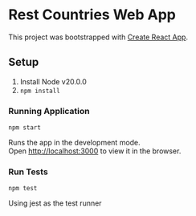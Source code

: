 # Rest Countries Web App

This project was bootstrapped with [Create React App](https://github.com/facebook/create-react-app).

## Setup

1. Install Node v20.0.0
2. `npm install`


### Running Application

`npm start`

Runs the app in the development mode.\
Open [http://localhost:3000](http://localhost:3000) to view it in the browser.


### Run Tests

`npm test`

Using jest as the test runner
